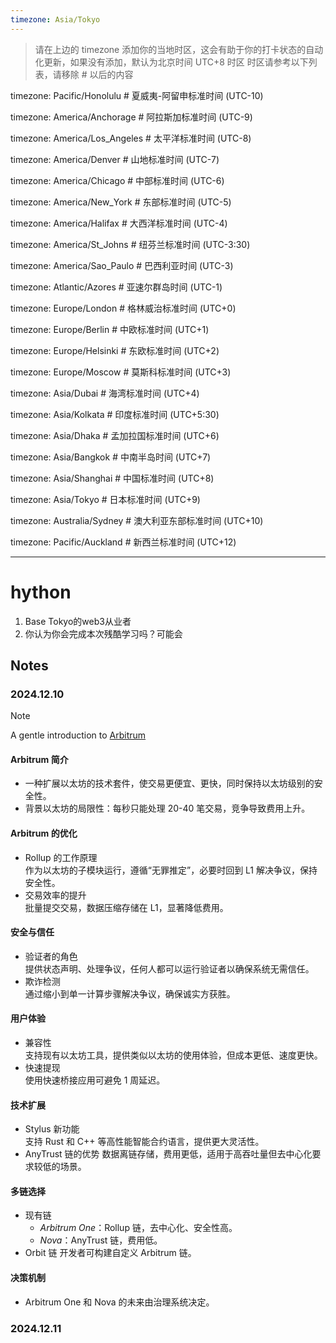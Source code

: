 ```yaml
---
timezone: Asia/Tokyo
---
```


> 请在上边的 timezone 添加你的当地时区，这会有助于你的打卡状态的自动化更新，如果没有添加，默认为北京时间 UTC+8 时区
> 时区请参考以下列表，请移除 # 以后的内容

timezone: Pacific/Honolulu # 夏威夷-阿留申标准时间 (UTC-10)

timezone: America/Anchorage # 阿拉斯加标准时间 (UTC-9)

timezone: America/Los_Angeles # 太平洋标准时间 (UTC-8)

timezone: America/Denver # 山地标准时间 (UTC-7)

timezone: America/Chicago # 中部标准时间 (UTC-6)

timezone: America/New_York # 东部标准时间 (UTC-5)

timezone: America/Halifax # 大西洋标准时间 (UTC-4)

timezone: America/St_Johns # 纽芬兰标准时间 (UTC-3:30)

timezone: America/Sao_Paulo # 巴西利亚时间 (UTC-3)

timezone: Atlantic/Azores # 亚速尔群岛时间 (UTC-1)

timezone: Europe/London # 格林威治标准时间 (UTC+0)

timezone: Europe/Berlin # 中欧标准时间 (UTC+1)

timezone: Europe/Helsinki # 东欧标准时间 (UTC+2)

timezone: Europe/Moscow # 莫斯科标准时间 (UTC+3)

timezone: Asia/Dubai # 海湾标准时间 (UTC+4)

timezone: Asia/Kolkata # 印度标准时间 (UTC+5:30)

timezone: Asia/Dhaka # 孟加拉国标准时间 (UTC+6)

timezone: Asia/Bangkok # 中南半岛时间 (UTC+7)

timezone: Asia/Shanghai # 中国标准时间 (UTC+8)

timezone: Asia/Tokyo # 日本标准时间 (UTC+9)

timezone: Australia/Sydney # 澳大利亚东部标准时间 (UTC+10)

timezone: Pacific/Auckland # 新西兰标准时间 (UTC+12)

---

# hython

1. Base Tokyo的web3从业者
2. 你认为你会完成本次残酷学习吗？可能会

## Notes

<!-- Content_START -->

### 2024.12.10
> [!NOTE]
> A gentle introduction to [Arbitrum](https://docs.arbitrum.io/welcome/arbitrum-gentle-introduction)
#### Arbitrum 简介  
- 一种扩展以太坊的技术套件，使交易更便宜、更快，同时保持以太坊级别的安全性。  
- 背景以太坊的局限性：每秒只能处理 20-40 笔交易，竞争导致费用上升。 

#### Arbitrum 的优化  
- Rollup 的工作原理  
  作为以太坊的子模块运行，遵循“无罪推定”，必要时回到 L1 解决争议，保持安全性。  
- 交易效率的提升  
  批量提交交易，数据压缩存储在 L1，显著降低费用。  

#### 安全与信任  
- 验证者的角色  
  提供状态声明、处理争议，任何人都可以运行验证者以确保系统无需信任。  
- 欺诈检测  
  通过缩小到单一计算步骤解决争议，确保诚实方获胜。  

#### 用户体验  
- 兼容性  
  支持现有以太坊工具，提供类似以太坊的使用体验，但成本更低、速度更快。  
- 快速提现  
  使用快速桥接应用可避免 1 周延迟。  

#### 技术扩展  
- Stylus 新功能  
  支持 Rust 和 C++ 等高性能智能合约语言，提供更大灵活性。  
- AnyTrust 链的优势 
  数据离链存储，费用更低，适用于高吞吐量但去中心化要求较低的场景。  

#### 多链选择  
- 现有链
  - *Arbitrum One*：Rollup 链，去中心化、安全性高。  
  - *Nova*：AnyTrust 链，费用低。  
- Orbit 链
  开发者可构建自定义 Arbitrum 链。  

#### 决策机制  
- Arbitrum One 和 Nova 的未来由治理系统决定。  

### 2024.12.11

<!-- Content_END -->
